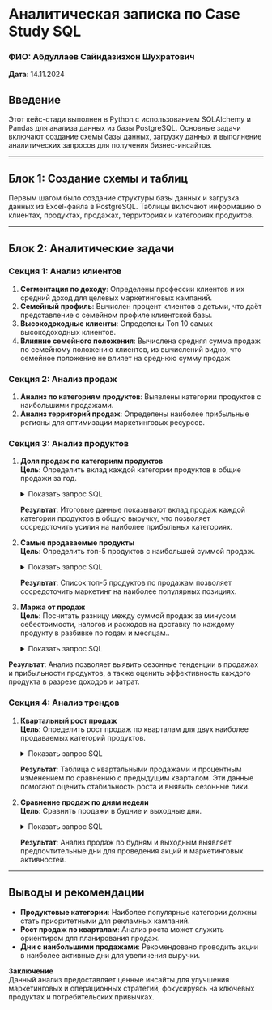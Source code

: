 
# Аналитическая записка по Case Study SQL

### ФИО: Абдуллаев Сайидазизхон Шухратович  
**Дата**: 14.11.2024  

## Введение
Этот кейс-стади выполнен в Python с использованием SQLAlchemy и Pandas для анализа данных из базы PostgreSQL. Основные задачи включают создание схемы базы данных, загрузку данных и выполнение аналитических запросов для получения бизнес-инсайтов.

---

## Блок 1: Создание схемы и таблиц
Первым шагом было создание структуры базы данных и загрузка данных из Excel-файла в PostgreSQL. Таблицы включают информацию о клиентах, продуктах, продажах, территориях и категориях продуктов.

---

## Блок 2: Аналитические задачи

### Секция 1: Анализ клиентов
1. **Сегментация по доходу**: Определены профессии клиентов и их средний доход для целевых маркетинговых кампаний.
2. **Семейный профиль**: Вычислен процент клиентов с детьми, что даёт представление о семейном профиле клиентской базы.
3. **Высокодоходные клиенты**: Определены Топ 10 самых высокодоходных клиентов.
4. **Влияние семейного положения**: Вычислена средняя сумма продаж по семейному положению клиентов, из вычислений видно, что семейное положение не влияет на среднюю сумму продаж 
### Секция 2: Анализ продаж
1. **Анализ по категориям продуктов**: Выявлены категории продуктов с наибольшими продажами.
2. **Анализ территорий продаж**: Определены наиболее прибыльные регионы для оптимизации маркетинговых ресурсов.
### Секция 3: Анализ продуктов

1. **Доля продаж по категориям продуктов**  
   **Цель**: Определить вклад каждой категории продуктов в общие продажи за год.
   
   <details>
   
   <summary>Показать запрос SQL</summary>

   ```sql
   SELECT
       EXTRACT(YEAR FROM s.order_date) AS year,
       p.product_key,
       pc.product_category_key,
       pc.english_product_category_name,
       SUM(s.sales_amount) AS sales_amount,
       ROUND(SUM(s.sales_amount)::numeric * 100. / total_sales.total_sales_amount::numeric, 2) AS pct_of_total_sales
   FROM 
       adv_works.sales s
   JOIN 
       adv_works.products p ON s.product_key = p.product_key
   JOIN 
       adv_works.product_category pc ON p.product_category_key = pc.product_category_key
   GROUP BY 
       year, p.product_key, pc.product_category_key, pc.english_product_category_name
   ORDER BY year, pc.product_category_key;
   ```

   </details>

   **Результат**: Итоговые данные показывают вклад продаж каждой категории продуктов в общую выручку, что позволяет сосредоточить усилия на наиболее прибыльных категориях.

2. **Самые продаваемые продукты**  
   **Цель**: Определить топ-5 продуктов с наибольшей суммой продаж.
   
   <details>

   <summary>Показать запрос SQL</summary>

   ```sql
   SELECT
       p.product_key,
       p.product_name,
       pc.english_product_category_name,
       SUM(s.sales_amount) AS sales_amount
   FROM 
       adv_works.sales s
   JOIN 
       adv_works.products p ON s.product_key = p.product_key
   GROUP BY 
       p.product_key, p.product_name, pc.english_product_category_name
   ORDER BY sales_amount DESC
   LIMIT 5;
   ```

   </details>

   **Результат**: Список топ-5 продуктов по продажам позволяет сосредоточить маркетинг на наиболее популярных позициях.

3. **Маржа от продаж**  
    **Цель**:  Посчитать разницу между суммой продаж за минусом себестоимости, налогов и расходов на доставку по каждому продукту в разбивке по годам и месяцам..

    <details>

    <summary>Показать запрос SQL </summary>

    ```sql
    SELECT
        EXTRACT(YEAR FROM s.order_date) AS year,
        EXTRACT(MONTH FROM s.order_date) AS monthkey,
        TO_CHAR(s.order_date, 'FMMonth') AS month_name,
        p.product_key,
        p.product_name,
        SUM(s.sales_amount) AS sales_amount,
        SUM(s.total_product_cost) AS total_product_cost,
        SUM(s.tax_amt) AS tax_amt,
        SUM(s.freight) AS freight,
        SUM(s.sales_amount) - SUM(s.total_product_cost) - SUM(s.tax_amt) - SUM(s.freight) AS margin,
        ROUND((SUM(s.sales_amount)::numeric - SUM(s.total_product_cost)::numeric - SUM(s.tax_amt)::numeric - SUM(s.freight))::numeric * 100.0 / SUM(s.sales_amount)::numeric, 2) AS margin_pct
    FROM
        adv_works.sales s
    JOIN 
        adv_works.products p ON s.product_key = p.product_key
    GROUP BY
        EXTRACT(YEAR FROM s.order_date),
        EXTRACT(MONTH FROM s.order_date),
        TO_CHAR(s.order_date, 'FMMonth'),
        p.product_key,
        p.product_name
    ORDER BY year, monthkey, p.product_key;
    ``` 
</details>

**Результат**: Анализ позволяет выявить сезонные тенденции в продажах и прибыльности продуктов, а также оценить эффективность каждого продукта в разрезе доходов и затрат.  

### Секция 4: Анализ трендов

1. **Квартальный рост продаж**  
   **Цель**: Определить рост продаж по кварталам для двух наиболее продаваемых категорий продуктов.
   
   <details>
   <summary>Показать запрос SQL</summary>

   ```sql
   SELECT
       t.year,
       t.quarter_id,
       t.product_category_key,
       t.english_product_category_name,
       ROUND(SUM(t.quarter_sales_amount)::numeric) AS quarter_sales_amount,
       ROUND(
           (SUM(t.quarter_sales_amount)::numeric - LAG(SUM(t.quarter_sales_amount)::numeric) OVER (PARTITION BY t.product_category_key ORDER BY t.year, t.quarter_id)) * 100.0 / 
           NULLIF(LAG(SUM(t.quarter_sales_amount)::numeric) OVER (PARTITION BY t.product_category_key ORDER BY t.year, t.quarter_id), 0),
           2
       ) AS quarter_over_quarter_growth_pct
   FROM top_categories t
   WHERE t.product_category_key IN (SELECT product_category_key FROM top_2_categories)
   GROUP BY t.year, t.quarter_id, t.product_category_key, t.english_product_category_name;
   ```

   </details>

   **Результат**: Таблица с квартальными продажами и процентным изменением по сравнению с предыдущим кварталом. Эти данные помогают оценить стабильность роста и выявить сезонные пики.

2. **Сравнение продаж по дням недели**  
   **Цель**: Сравнить продажи в будние и выходные дни.
   
   <details>
   <summary>Показать запрос SQL</summary>

   ```sql
   SELECT
       EXTRACT(YEAR FROM s.order_date) AS year,
       TO_CHAR(s.order_date, 'FMDay') AS day_name,
       CASE WHEN EXTRACT(DOW FROM s.order_date) IN (0, 6) THEN 1 ELSE 0 END AS is_weekend,
       ROUND(SUM(s.sales_amount)::numeric, 2) AS sales_amount
   FROM 
       adv_works.sales s
   GROUP BY 
       year, day_name, is_weekend
   ORDER BY year, is_weekend DESC, day_name;
   ```

   </details>

   **Результат**: Анализ продаж по будням и выходным выявляет предпочтительные дни для проведения акций и маркетинговых активностей.

---

## Выводы и рекомендации

- **Продуктовые категории**: Наиболее популярные категории должны стать приоритетными для рекламных кампаний.
- **Рост продаж по кварталам**: Анализ роста может служить ориентиром для планирования продаж.
- **Дни с наибольшими продажами**: Рекомендовано проводить акции в наиболее активные дни для увеличения выручки.

**Заключение**  
Данный анализ предоставляет ценные инсайты для улучшения маркетинговых и операционных стратегий, фокусируясь на ключевых продуктах и потребительских привычках.
